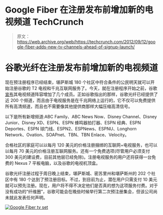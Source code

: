 # Google Fiber 在注册发布前增加新的电视频道 TechCrunch

> 原文：<https://web.archive.org/web/https://techcrunch.com/2012/09/12/google-fiber-adds-new-tv-channels-ahead-of-signup-launch/>

# 谷歌光纤在注册发布前增加新的电视频道

现在预注册程序已经结束，堪萨斯城 180 个社区中符合条件的公民明天就可以开始注册谷歌的 T2 电视和千兆互联网服务了。今天，就在注册程序开始之前，谷歌[宣布](https://web.archive.org/web/20221207090645/http://googlefiberblog.blogspot.com/2012/09/update-on-google-fiber-tv-channel-lineup.html)其电视频道阵容增加了几个成员。正如谷歌指出的那样，谷歌光纤已经提供了近 200 个频道，而且由于电视服务是在千兆网络上运行的，它不仅可以免费提供所有高清频道，而且也不需要像其他提供商那样大幅压缩高清信号。

以下是所有新增频道:ABC Family、ABC News Now、Disney Channel、Disney Junior、Disney XD、ESPN、ESPN 蜂鸣器拍打器、ESPN 经典、ESPN Deportes、ESPN 球门线、ESPN2、ESPNews、ESPNU、Longhorn Network、Ovation、SOAPnet、TBN、TBN Enlace、Velocity。

合格社区的家庭可以以每月 120 美元的价格注册捆绑的互联网+电视服务，也可以以每月 70 美元的价格注册互联网服务。还有一个免费选项(尽管用户必须支付 300 美元的建设费，目前其他层已经免除)。注册电视服务的用户还将获得一台免费的 Nexus 7 平板电脑，以及谷歌的电视机顶盒。

谷歌光纤注册过程于周日晚上结束，堪萨斯城、密苏里州和堪萨斯州的 202 个社区中有 180 个达到了预注册目标。不过，到目前为止，潜在用户只需支付 10 美元就可以预先注册。现在，用户将不得不决定他们是否真的想为这项服务付费。对于没有成功的“纤维圈”，谷歌可能会在晚些时候举行第二次预注册集会，但该公司尚未就此发表任何声明。

[![](img/d5f9b00ede807e60befeec8b21118f23.png "Google Fiber tv set")](https://web.archive.org/web/20221207090645/https://beta.techcrunch.com/2012/09/12/google-fiber-adds-new-tv-channels-ahead-of-signup-launch/google-fiber-tv-set/)